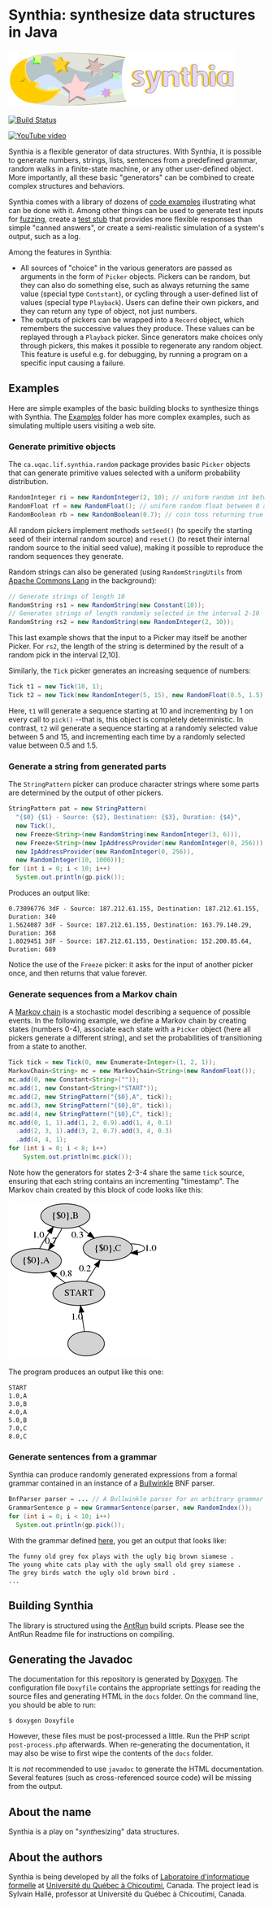 Synthia: synthesize data structures in Java
===========================================

![Synthia logo](Logo.jpg?raw=true)

[![Build Status](https://app.travis-ci.com/liflab/synthia.svg?branch=master)](https://app.travis-ci.com/liflab/synthia)

[![YouTube video](https://img.youtube.com/vi/r2knLhZI5vM/0.jpg)](https://www.youtube.com/watch?v=r2knLhZI5vM)

Synthia is a flexible generator of data structures. With Synthia, it is
possible to generate numbers, strings, lists, sentences from a predefined
grammar, random walks in a finite-state machine, or any other user-defined
object. More importantly, all these basic "generators" can be combined to
create complex structures and behaviors.

Synthia comes with a library of dozens of
[code examples](https://liflab.github.io/synthia/javadoc/group___examples.html)
illustrating what can be done with it.
Among other things can be used to generate test inputs for
[fuzzing](https://en.wikipedia.org/wiki/Fuzzing), create a
[test stub](https://en.wikipedia.org/wiki/Test_stub) that provides more
flexible responses than simple "canned answers", or create a semi-realistic
simulation of a system's output, such as a log.

Among the features in Synthia:

- All sources of "choice" in the various generators are passed as arguments
  in the form of `Picker` objects. Pickers can be random, but they can also
  do something else, such as always returning the same value (special type
  `Contstant`), or cycling through a user-defined list of values (special type
  `Playback`). Users can define their own pickers, and they can return any
  type of object, not just numbers.
- The outputs of pickers can be wrapped into a `Record` object, which remembers
  the successive values they produce. These values can be replayed through
  a `Playback` picker. Since generators make choices only through pickers,
  this makes it possible to regenerate any random object. This feature is
  useful e.g. for debugging, by running a program on a specific input causing
  a failure.

Examples
--------

Here are simple examples of the basic building blocks to synthesize
things with Synthia. The
[Examples](https://github.com/liflab/synthia/tree/master/Source/Examples)
folder has more complex examples, such as simulating multiple users visiting
a web site.

### Generate primitive objects

The `ca.uqac.lif.synthia.random` package provides basic `Picker` objects that
can generate primitive values selected with a uniform probability distribution.

```java
RandomInteger ri = new RandomInteger(2, 10); // uniform random int between 2 and 10
RandomFloat rf = new RandomFloat(); // uniform random float between 0 and 1
RandomBoolean rb = new RandomBoolean(0.7); // coin toss returning true 7 out of 10 times
```

All random pickers implement methods `setSeed()` (to specify the starting seed
of their internal random source) and `reset()` (to reset their internal random
source to the initial seed value), making it possible to reproduce the random
sequences they generate.

Random strings can also be generated (using `RandomStringUtils` from
[Apache Commons Lang](http://commons.apache.org/proper/commons-lang/javadocs/api-release/index.html)
in the background):

```java
// Generate strings of length 10
RandomString rs1 = new RandomString(new Constant(10));
// Generates strings of length randomly selected in the interval 2-10
RandomString rs2 = new RandomString(new RandomInteger(2, 10));
```

This last example shows that the input to a Picker may itself be another Picker.
For `rs2`, the length of the string is determined by the result of a random
pick in the interval [2,10].

Similarly, the `Tick` picker generates an increasing sequence of numbers:

```java
Tick t1 = new Tick(10, 1);
Tick t2 = new Tick(new RandomInteger(5, 15), new RandomFloat(0.5, 1.5));
```

Here, `t1` will generate a sequence starting at 10 and incrementing by 1 on every
call to `pick()` --that is, this object is completely deterministic. In contrast,
`t2` wil generate a sequence starting at a randomly selected value between 5 and
15, and incrementing each time by a randomly selected value between 0.5 and 1.5.

### Generate a string from generated parts

The `StringPattern` picker can produce character strings where some parts are
determined by the output of other pickers.

```java
StringPattern pat = new StringPattern(
  "{$0} {$1} - Source: {$2}, Destination: {$3}, Duration: {$4}",
  new Tick(),
  new Freeze<String>(new RandomString(new RandomInteger(3, 6))), 
  new Freeze<String>(new IpAddressProvider(new RandomInteger(0, 256))), 
  new IpAddressProvider(new RandomInteger(0, 256)),
  new RandomInteger(10, 1000)));
for (int i = 0; i < 10; i++)
  System.out.println(gp.pick());
```

Produces an output like:

```
0.73096776 3dF - Source: 187.212.61.155, Destination: 187.212.61.155, Duration: 340
1.5624087 3dF - Source: 187.212.61.155, Destination: 163.79.140.29, Duration: 368
1.8029451 3dF - Source: 187.212.61.155, Destination: 152.200.85.64, Duration: 689
```

Notice the use of the `Freeze` picker: it asks for the input of another picker once,
and then returns that value forever.

### Generate sequences from a Markov chain

A [Markov chain](https://en.wikipedia.org/wiki/Markov_chain)
is a stochastic model describing a sequence of possible events.
In the following example, we define a Markov chain by creating
states (numbers 0-4), associate each state with a `Picker` object
(here all pickers generate a different string), and set the probabilities
of transitioning from a state to another.

```java
Tick tick = new Tick(0, new Enumerate<Integer>(1, 2, 1));
MarkovChain<String> mc = new MarkovChain<String>(new RandomFloat());
mc.add(0, new Constant<String>(""));
mc.add(1, new Constant<String>("START"));
mc.add(2, new StringPattern("{$0},A", tick));
mc.add(3, new StringPattern("{$0},B", tick));
mc.add(4, new StringPattern("{$0},C", tick));
mc.add(0, 1, 1).add(1, 2, 0.9).add(1, 4, 0.1)
  .add(2, 3, 1).add(3, 2, 0.7).add(3, 4, 0.3)
  .add(4, 4, 1);
for (int i = 0; i < 8; i++)
	System.out.println(mc.pick());
```

Note how the generators for states 2-3-4 share the same `tick` source,
ensuring that each string contains an incrementing "timestamp".
The Markov chain created by this block of code looks like this:

![Markov chain](https://raw.githubusercontent.com/liflab/synthia/master/Source/Examples/src/doc-files/Markov.png)

The program produces an output like this one:

```
START
1.0,A
3.0,B
4.0,A
5.0,B
7.0,C
8.0,C
```

### Generate sentences from a grammar

Synthia can produce randomly generated expressions from a formal grammar
contained in an instance of a
[Bullwinkle](https://github.com/sylvainhalle/Bullwinkle)
BNF parser.

```java
BnfParser parser = ... // A Bullwinkle parser for an arbitrary grammar
GrammarSentence p = new GrammarSentence(parser, new RandomIndex());
for (int i = 0; i < 10; i++)
  System.out.println(gp.pick());
```

With the grammar defined [here](https://github.com/liflab/synthia/blob/master/Source/Examples/src/grammar/grammar.bnf),
you get an output that looks like:

``` 
The funny old grey fox plays with the ugly big brown siamese .  
The young white cats play with the ugly small old grey siamese .
The grey birds watch the ugly old brown bird .
...
```

Building Synthia
----------------

The library is structured using the [AntRun](https://github.com/sylvainhalle/AntRun)
build scripts. Please see the AntRun Readme file for instructions on
compiling.

Generating the Javadoc
----------------------

The documentation for this repository is generated by
[Doxygen](http://doxygen.org). The configuration file `Doxyfile` contains the
appropriate settings for reading the source files and generating HTML in the
`docs` folder. On the command line, you should be able to run:

    $ doxygen Doxyfile

However, these files must be post-processed a little. Run the PHP script
`post-process.php` afterwards. When re-generating the documentation, it may
also be wise to first wipe the contents of the `docs` folder.

It is *not* recommended to use `javadoc` to generate the HTML documentation.
Several features (such as cross-referenced source code) will be missing from
the output.

About the name
--------------

Synthia is a play on "*synth*esizing" data structures.

About the authors
-----------------

Synthia is being developed by all the folks of
[Laboratoire d'informatique formelle](https://liflab.ca) at
[Université du Québec à Chicoutimi](http://www.uqac.ca), Canada.
The project lead is Sylvain Hallé, professor at Université
du Québec à Chicoutimi, Canada.

<!-- :maxLineLen=76: -->
